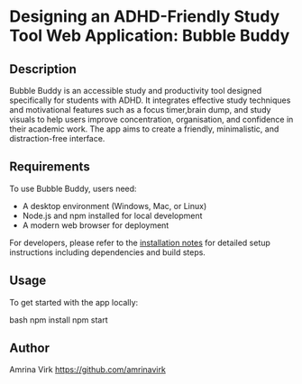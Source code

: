 # Designing an ADHD-Friendly Study Tool Web Application: Bubble Buddy

## Description

Bubble Buddy is an accessible study and productivity tool designed specifically for students with ADHD.
It integrates effective study techniques and motivational features such as a focus timer,brain dump, and 
study visuals to help users improve concentration, organisation, and confidence in their academic work. 
The app aims to create a friendly, minimalistic, and distraction-free interface.

## Requirements

To use Bubble Buddy, users need:

- A desktop environment (Windows, Mac, or Linux)
- Node.js and npm installed for local development
- A modern web browser for deployment

For developers, please refer to the [installation notes](./INSTALLATION.md) for detailed setup instructions including dependencies and build steps.

## Usage

To get started with the app locally:

bash
npm install
npm start

## Author

Amrina Virk https://github.com/amrinavirk
